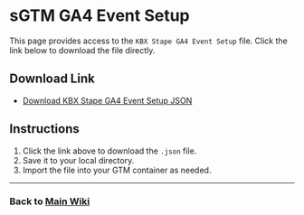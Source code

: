 # sGTM GA4 Event Setup

This page provides access to the `KBX Stape GA4 Event Setup` file. Click the link below to download the file directly.

## Download Link

- [Download KBX Stape GA4 Event Setup JSON](https://github.com/kyle-williams-kubix/stape-GTM/blob/847e630f74f315278b29e42e3da376a59a63d714/sGTM/GA4/KBX%20Stape%20GA4%20event%20setup.json)

## Instructions

1. Click the link above to download the `.json` file.
2. Save it to your local directory.
3. Import the file into your GTM container as needed.

---

### Back to [Main Wiki](../index.md)